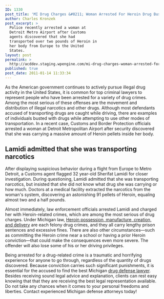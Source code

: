 ```yaml
---
ID: 1330
post_title: 'MI Drug Charges &#8211; Woman Arrested For Heroin Drug Bust at Detroit Airport'
author: Charles Kronzek
post_excerpt: >
  Police recently arrested a woman at
  Detroit Metro Airport after Customs
  agents discovered that she had
  transported over two pounds of Heroin in
  her body from Europe to the United
  States.
layout: post
permalink: >
  http://acddev.staging.wpengine.com/mi-drug-charges-woman-arrested-for-heroin-drug-bust-at-detroit-airport.html
published: true
post_date: 2011-01-14 11:33:34
---
```

As the American government continues to actively pursue illegal drug activity in the United States, it is common for top criminal lawyers to represent people who have been arrested for a variety of drug crimes. Among the most serious of these offenses are the movement and distribution of illegal narcotics and other drugs. Although most defendants accused of transporting drugs are caught while driving, there are examples of individuals busted with drugs while attempting to use other modes of transportation. In a recent case, Customs and Border Protection officials arrested a woman at Detroit Metropolitan Airport after security discovered that she was carrying a massive amount of Heroin pellets inside her body.

<h2>Lamidi admitted that she was transporting narcotics</h2>

After displaying suspicious behavior during a flight from Europe to Metro Detroit, a Customs agent flagged 32 year-old Sherifat Lamidi for closer investigation. During questioning, Lamidi admitted that she was transporting narcotics, but insisted that she did not know what drug she was carrying or how much. Doctors at a medical facility extracted the narcotics from the woman's system, discovering an astonishing 91 pellets of Heroin, equaling almost two and a half pounds.

Almost immediately, law enforcement officials arrested Lamidi and charged her with Heroin-related crimes, which are among the most serious of drug charges. Under Michigan law, <a href="http://acddev.staging.wpengine.com/heroin.html" target="_blank">Heroin possession, manufacture, creation, and delivery</a> are each felony drug crimes, and they all carry lengthy prison sentences and excessive fines. There are also other circumstances—such as committing the Heroin crime near a school or having a prior Heroin conviction—that could make the consequences even more severe. The offender will also lose some of his or her driving privileges.

Being arrested for a drug-related crime is a traumatic and horrifying experience for anyone to go through, regardless of the quantity of drugs discovered. Because conviction carries such significant punishments, it is essential for the accused to find the best Michigan <a href="http://acddev.staging.wpengine.com" target="_blank">drug defense lawyer</a>. Besides receiving sound legal advice and explanation, clients can rest easy knowing that that they are receiving the best legal representation available. Do not take any chances when it comes to your personal freedoms and liberties. Contact experienced Michigan defense attorneys today!

&nbsp;

&nbsp;